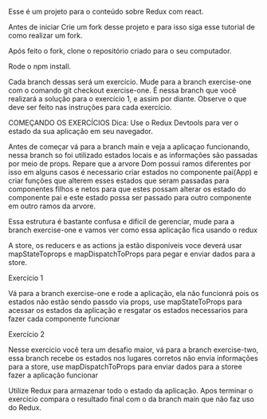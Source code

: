Esse é um projeto para o conteúdo sobre Redux com react.

Antes de iniciar Crie um fork desse projeto e para isso siga esse tutorial de como realizar um fork.

Após feito o fork, clone o repositório criado para o seu computador.

Rode o npm install.

Cada branch dessas será um exercício. Mude para a branch exercise-one com o comando git checkout exercise-one. É nessa branch que você realizará a solução para o exercício 1, e assim por diante. Observe o que deve ser feito nas instruções para cada exercício.

COMEÇANDO OS EXERCÍCIOS Dica: Use o Redux Devtools para ver o estado da sua aplicação em seu navegador.

Antes de começar vá para a branch main e veja a aplicaçao funcionando, nessa branch so foi utilizado estados locais e as informações são passadas por meio de props. Repare que a arvore Dom possui ramos diferentes por isso em alguns casos é necessario criar estados no componente pai(App) e criar funções que alterem esses estados que seram passadas para componentes filhos e netos para que estes possam alterar os estado do componente pai e este estado possa ser passado para outro componente em outro ramos da arvore.

Essa estrutura é bastante confusa e dificil de gerenciar, mude para a branch exercise-one e vamos ver como essa aplicação fica usando o redux

A store, os reducers e as actions ja estão disponíveis voce deverá usar mapStateToprops e mapDispatchToProps para pegar e enviar dados para a store.

Exercício 1

Vá para a branch exercise-one e rode a aplicação, ela não funcionrá pois os estados não estão sendo passdo via props, use mapStateToProps para acessar os estados da aplicação e resgatar os estados necessarios para fazer cada componente funcionar

Exercício 2

Nesse exercicio você tera um desafio maior, vá para a branch exercise-two, essa branch recebe os estados nos lugares corretos não envia informações para a store, use mapDispatchToProps para enviar dados para a storee fazer a aplicação funcionar

Utilize Redux para armazenar todo o estado da aplicação. Apos terminar o exercicio compara o resultado final com o da branch main que não faz uso do Redux.
